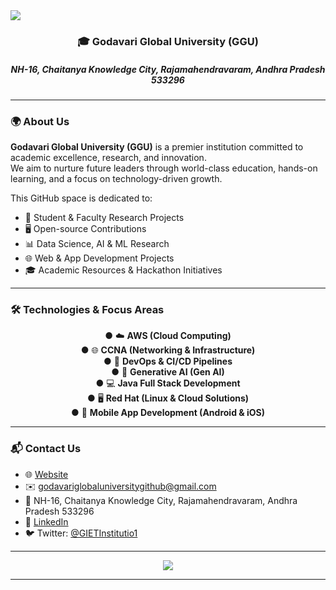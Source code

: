 <img src="https://media.collegedekho.com/media/img/institute/crawled_images/None/DFDFDERTGGSADF.jpg" style="justify-content-center">

<h3 align="center">🎓 Godavari Global University (GGU)</h3>
<h5 align="center">NH-16, Chaitanya Knowledge City, Rajamahendravaram, Andhra Pradesh 533296</h5>

---

### 🌍 About Us
**Godavari Global University (GGU)** is a premier institution committed to academic excellence, research, and innovation.  
We aim to nurture future leaders through world-class education, hands-on learning, and a focus on technology-driven growth.  

This GitHub space is dedicated to:  
- 📂 Student & Faculty Research Projects  
- 🖥️ Open-source Contributions  
- 📊 Data Science, AI & ML Research  
- 🌐 Web & App Development Projects  
- 🎓 Academic Resources & Hackathon Initiatives  

---

### 🛠️ Technologies & Focus Areas
<div align="center">

● ☁️ **AWS (Cloud Computing)**  
● 🌐 **CCNA (Networking & Infrastructure)**  
● 🔄 **DevOps & CI/CD Pipelines**  
● 🤖 **Generative AI (Gen AI)**  
● 💻 **Java Full Stack Development**  
● 🖥️ **Red Hat (Linux & Cloud Solutions)**  
● 📱 **Mobile App Development (Android & iOS)**  

</div>

---

### 📬 Contact Us
- 🌐 [Website](https://ggu.edu.in/)  
- ✉️ godavariglobaluniversitygithub@gmail.com  
- 📍 NH-16, Chaitanya Knowledge City, Rajamahendravaram, Andhra Pradesh 533296  
- 🔗 [LinkedIn](https://in.linkedin.com/company/ggu-edu-in)  
- 🐦 Twitter: [@GIETInstitutio1](https://twitter.com/GIETInstitutio1)  

---

<div align="center">
  <img src="https://profile-counter.glitch.me/GodavariGlobalUniversity/count.svg?"  />
</div>

---
